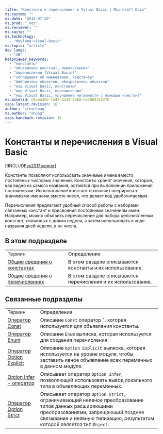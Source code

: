 ```yaml
---
title: "Константы и перечисления в Visual Basic | Microsoft Docs"
ms.custom: ""
ms.date: "2015-07-20"
ms.prod: ".net"
ms.reviewer: ""
ms.suite: ""
ms.technology: 
  - "devlang-visual-basic"
ms.topic: "article"
dev_langs: 
  - "VB"
helpviewer_keywords: 
  - "константы"
  - "объявление констант, перечисления"
  - "перечисления [Visual Basic]"
  - "соглашения об именовании, константы"
  - "библиотеки объектов, обозреватель объектов"
  - "код Visual Basic, константы"
  - "код Visual Basic, перечисления"
  - "код Visual Basic, улучшение читаемости с помощью констант"
ms.assetid: c8aba36e-fa47-4a33-8b68-cb2009218270
caps.latest.revision: 16
author: "stevehoag"
ms.author: "shoag"
caps.handback.revision: 16
---
```

# Константы и перечисления в Visual Basic
[!INCLUDE[vs2017banner](../../../../visual-basic/includes/vs2017banner.md)]

Константы позволяют иcпользовать значимые имена вместо постоянных числовых значений.  Константы хранят значения, которые, как видно из самого названия, остаются при выполнении приложения постоянными.  Использование констант позволяет оперировать значимыми именами вместо чисел, что делает код удобочитаемым.  
  
 Перечисления предлагают удобный способ работы с наборами связанных констант и присвоения постоянным значениям имен.  Например, можно объявить перечисление для набора целочисленных констант, связанных с днями недели, а затем использовать в коде названия дней недели, а не числа.  
  
## В этом подразделе  
  
|||  
|-|-|  
|Термин|Определение|  
|[Общие сведения о константах](../../../../visual-basic/programming-guide/language-features/constants-enums/constants-overview.md)|В этом разделе описываются константы и их использование.|  
|[Общие сведения о перечислениях](../../../../visual-basic/programming-guide/language-features/constants-enums/enumerations-overview.md)|В этом разделе описываются перечисления и их использование.|  
  
## Связанные подразделы  
  
|||  
|-|-|  
|Термин|Определение|  
|[Оператор Const](../../../../visual-basic/language-reference/statements/const-statement.md)|Описание `Const` оператор ", которая используется для объявления константы.|  
|[Оператор Enum](../../../../visual-basic/language-reference/statements/enum-statement.md)|Описание `Enum` выписка, которая используется для создания перечисления.|  
|[Оператор Option Explicit](../../../../visual-basic/language-reference/statements/option-explicit-statement.md)|Описание `Option Explicit` выписка, которая используется на уровне модуля, чтобы заставить явное объявление всех переменных в данном модуле.|  
|[Option Infer \- оператор](../../../../visual-basic/language-reference/statements/option-infer-statement.md)|Описывает оператор `Option Infer`, позволяющий использовать вывод локального типа в объявляющих переменных.|  
|[Оператор Option Strict](../../../../visual-basic/language-reference/statements/option-strict-statement.md)|Описывает оператор `Option Strict`, ограничивающий неявное преобразование типов данных расширяющими преобразованиями, запрещающий позднее связывание и неявную типизацию, результатом которой является тип `Object`.|
